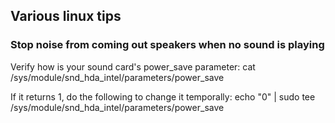 ## Various linux tips

### Stop noise from coming out speakers when no sound is playing

Verify how is your sound card's power_save parameter:
    cat /sys/module/snd_hda_intel/parameters/power_save

If it returns 1, do the following to change it temporally:
    echo "0" | sudo tee /sys/module/snd_hda_intel/parameters/power_save

